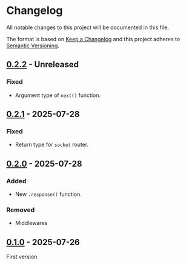 # Changelog
All notable changes to this project will be documented in this file.

The format is based on [Keep a Changelog](https://keepachangelog.com/) and this
project adheres to [Semantic Versioning](https://semver.org/).

## [0.2.2] - Unreleased
### Fixed
- Argument type of `next()` function.

## [0.2.1] - 2025-07-28
### Fixed
- Return type for `socket` router.

## [0.2.0] - 2025-07-28
### Added
- New `.response()` function.

### Removed
- Middlewares

## [0.1.0] - 2025-07-26
First version

[0.2.2]: https://github.com/oscarotero/galo/compare/v0.2.1...HEAD
[0.2.1]: https://github.com/oscarotero/galo/compare/v0.2.0...v0.2.1
[0.2.0]: https://github.com/oscarotero/galo/compare/v0.1.0...v0.2.0
[0.1.0]: https://github.com/oscarotero/galo/releases/tag/v0.1.0
